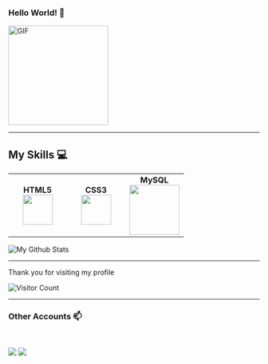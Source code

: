    ###   Hello World! :yellow_heart:
<img alt="GIF" src="https://i.pinimg.com/originals/9e/a7/2e/9ea72ef078139ced289852e8a4ea0c5c.gif" width = 200/>

<hr>


<!--
**EmmadiDivyaSrujana/EmmadiDivyaSrujana** is a ✨ _special_ ✨ repository because its `README.md` (this file) appears on your GitHub profile.
-->

## My Skills :computer:
<table>
<tbody>
 <tr>
<td align="center" width="33%">
<span><b><center>HTML5</center></b></span>
<img height=60px src="https://www.vectorlogo.zone/logos/w3_html5/w3_html5-icon.svg"> 
</td>

<td align="center" width="33%">
<span><b><center>CSS3</center></b></span>
<img height=60px src="https://1000logos.net/wp-content/uploads/2020/09/CSS-Logo.png"> 
</td>

<td align="center" width="33%">
<span><b><center>MySQL</center></b></span>
<img height=100px src="https://www.vectorlogo.zone/logos/mysql/mysql-official.svg"> 
</td>

</td>

</tr>

</tbody>
</table>



</tbody>
</table>

<p>
<img align="center" src="https://github-readme-stats.vercel.app/api/top-langs/?username=EmmadiDivyaSrujana&layout=compact" alt="My Github Stats">
</p>

<hr>
<p>Thank you for visiting my profile <p>

![Visitor Count](https://profile-counter.glitch.me/EmmadiDivyaSrujana/count.svg)

<hr>
<h3> Other Accounts 📫 </h3>
<br />
<p>
<a href="https://www.linkedin.com/in/emmadi-divya-srujana-19baa0182/"><img src="https://img.shields.io/badge/linkedin-%230077B5.svg?&style=for-the-badge&logo=linkedin&logoColor=white"/></a>
<a href="https://instagram.com/divyasrujana?igshid=esstkghnur2d"><img src="https://img.shields.io/badge/instagram-%23E4405F.svg?&style=for-the-badge&logo=instagram&logoColor=white"/></a>
</p>



